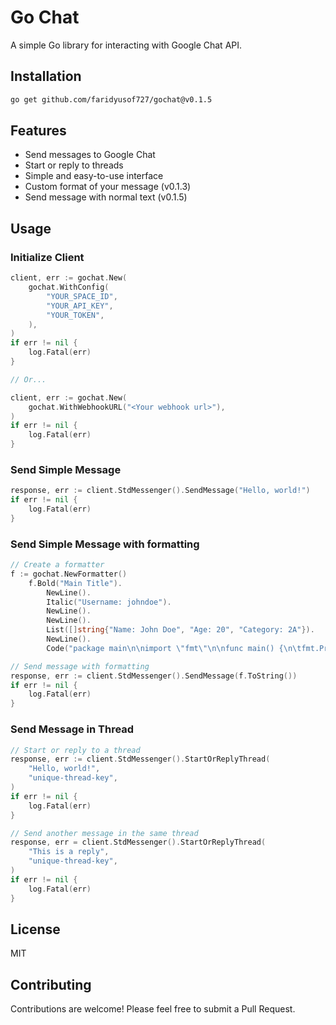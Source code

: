 # Go Chat

A simple Go library for interacting with Google Chat API.

## Installation

```bash
go get github.com/faridyusof727/gochat@v0.1.5
```

## Features

- Send messages to Google Chat
- Start or reply to threads
- Simple and easy-to-use interface
- Custom format of your message (v0.1.3)
- Send message with normal text (v0.1.5)
  
## Usage

### Initialize Client

```go
client, err := gochat.New(
    gochat.WithConfig(
        "YOUR_SPACE_ID",
        "YOUR_API_KEY",
        "YOUR_TOKEN",
    ),
)
if err != nil {
    log.Fatal(err)
}

// Or...

client, err := gochat.New(
    gochat.WithWebhookURL("<Your webhook url>"),
)
if err != nil {
    log.Fatal(err)
}
```

### Send Simple Message

```go
response, err := client.StdMessenger().SendMessage("Hello, world!")
if err != nil {
    log.Fatal(err)
}
```

### Send Simple Message with formatting

```go
// Create a formatter
f := gochat.NewFormatter()
    f.Bold("Main Title").
        NewLine().
        Italic("Username: johndoe").
        NewLine().
        NewLine().
        List([]string{"Name: John Doe", "Age: 20", "Category: 2A"}).
        NewLine().
        Code("package main\n\nimport \"fmt\"\n\nfunc main() {\n\tfmt.Println(\"Hello, world!\")")

// Send message with formatting
response, err := client.StdMessenger().SendMessage(f.ToString())
if err != nil {
    log.Fatal(err)
}
```

### Send Message in Thread

```go
// Start or reply to a thread
response, err := client.StdMessenger().StartOrReplyThread(
    "Hello, world!",
    "unique-thread-key",
)
if err != nil {
    log.Fatal(err)
}

// Send another message in the same thread
response, err = client.StdMessenger().StartOrReplyThread(
    "This is a reply",
    "unique-thread-key",
)
if err != nil {
    log.Fatal(err)
}
```

## License

MIT

## Contributing

Contributions are welcome! Please feel free to submit a Pull Request.
